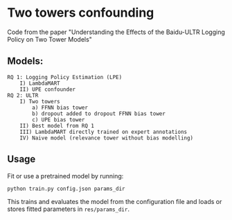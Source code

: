 # Two towers confounding

Code from the paper "Understanding the Effects of the Baidu-ULTR Logging Policy on Two Tower Models"

## Models:
    RQ 1: Logging Policy Estimation (LPE)
        I) LambdaMART
        II) UPE confounder
    RQ 2: ULTR
        I) Two towers
            a) FFNN bias tower
            b) dropout added to dropout FFNN bias tower
            c) UPE bias tower
        II) Best model from RQ 1
        III) LambdaMART directly trained on expert annotations
        IV) Naive model (relevance tower without bias modelling)

## Usage
Fit or use a pretrained model by running:
```
python train.py config.json params_dir
```

This trains and evaluates the model from the configuration file and loads or stores fitted parameters in `res/params_dir`.
